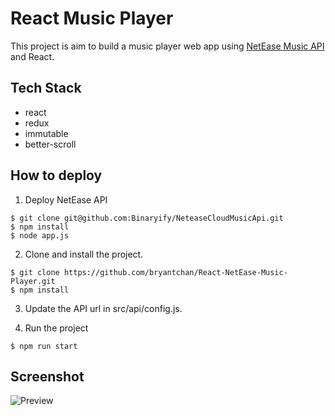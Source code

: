 # React Music Player
This project is aim to build a music player web app using [NetEase Music API](https://github.com/Binaryify/NeteaseCloudMusicApi) and React.

## Tech Stack
- react
- redux
- immutable
- better-scroll

## How to deploy
1. Deploy NetEase API 
```
$ git clone git@github.com:Binaryify/NeteaseCloudMusicApi.git
$ npm install
$ node app.js

```
2. Clone and install the project.
```
$ git clone https://github.com/bryantchan/React-NetEase-Music-Player.git
$ npm install
```

3. Update the API url in src/api/config.js.

4. Run the project
```
$ npm run start
```

## Screenshot
![Preview](https://user-images.githubusercontent.com/1303409/74197140-a80d5080-4cc3-11ea-812a-c1a06c9bb00a.png)